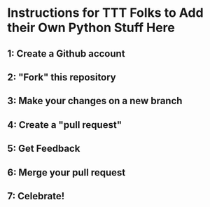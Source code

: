 # Instructions for TTT Folks to Add their Own Python Stuff Here


## 1: Create a Github account

## 2: "Fork" this repository

## 3: Make your changes on a new branch

## 4: Create a "pull request"

## 5: Get Feedback

## 6: Merge your pull request

## 7: Celebrate!
